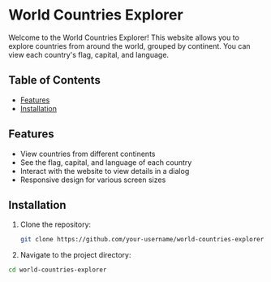 # World Countries Explorer

Welcome to the World Countries Explorer! This website allows you to explore countries from around the world, grouped by continent. You can view each country's flag, capital, and language.

## Table of Contents
- [Features](#features)
- [Installation](#installation)

## Features

- View countries from different continents
- See the flag, capital, and language of each country
- Interact with the website to view details in a dialog
- Responsive design for various screen sizes

## Installation

1. Clone the repository:

   ```bash
   git clone https://github.com/your-username/world-countries-explorer.git

2. Navigate to the project directory:

  ```bash
  cd world-countries-explorer


